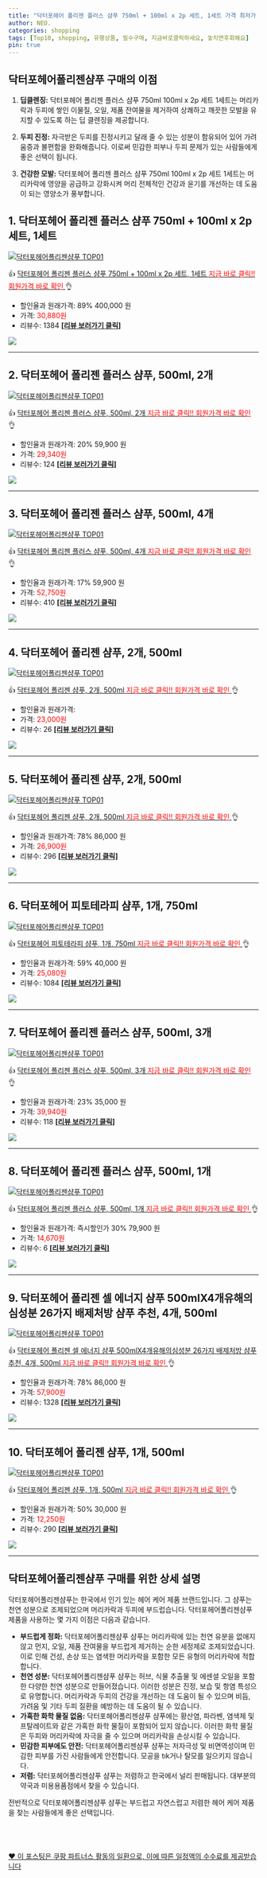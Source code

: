 ```yaml
---
title: "닥터포헤어 폴리젠 플러스 샴푸 750ml + 100ml x 2p 세트, 1세트 가격 최저가 할인가 닥터포헤어폴리젠샴푸 최저가 추천 제품 비교"
author: NEO.
categories: shopping
tags: [Top10, shopping, 유행상품, 필수구매, 지금바로클릭하세요, 놓치면후회해요]
pin: true
---
```

## 닥터포헤어폴리젠샴푸 구매의 이점
1. **딥클렌징:** 닥터포헤어 폴리젠 플러스 샴푸 750ml 100ml x 2p 세트 1세트는 머리카락과 두피에 쌓인 이물질, 오일, 제품 잔여물을 제거하여 상쾌하고 깨끗한 모발을 유지할 수 있도록 하는 딥 클렌징을 제공합니다.

2. **두피 진정:** 자극받은 두피를 진정시키고 달래 줄 수 있는 성분이 함유되어 있어 가려움증과 불편함을 완화해줍니다. 이로써 민감한 피부나 두피 문제가 있는 사람들에게 좋은 선택이 됩니다.

3. **건강한 모발:** 닥터포헤어 폴리젠 플러스 샴푸 750ml 100ml x 2p 세트 1세트는 머리카락에 영양을 공급하고 강화시켜 머리 전체적인 건강과 윤기를 개선하는 데 도움이 되는 영양소가 풍부합니다.

   

## 1. 닥터포헤어 폴리젠 플러스 샴푸 750ml + 100ml x 2p 세트, 1세트

[![닥터포헤어폴리젠샴푸 TOP01](https://thumbnail8.coupangcdn.com/thumbnails/remote/490x490ex/image/retail/images/2242285630515598-76adbec6-8f18-43d4-939f-93cf7a9e5429.jpg)](https://link.coupang.com/re/AFFSDP?lptag=AF3617701&subid=GithubCoopas&pageKey=5196586438&traceid=V0-153&itemId=7230867751&vendorItemId=74522731649)


👍 [닥터포헤어 폴리젠 플러스 샴푸 750ml + 100ml x 2p 세트, 1세트 <font color=red> 지금 바로 클릭!! 회원가격 바로 확인 </font> ](https://link.coupang.com/re/AFFSDP?lptag=AF3617701&subid=GithubCoopas&pageKey=5196586438&traceid=V0-153&itemId=7230867751&vendorItemId=74522731649) 👌 


- 할인율과 원래가격: 89%  400,000   원
- 가격: <span style='color:red'>30,880원</span>
- 리뷰수: 1384  [**[리뷰 보러가기 클릭]**](https://link.coupang.com/re/AFFSDP?lptag=AF3617701&subid=GithubCoopas&pageKey=5196586438&traceid=V0-153&itemId=7230867751&vendorItemId=74522731649)

[![](/discount_price.png)](https://link.coupang.com/re/AFFSDP?lptag=AF3617701&subid=GithubCoopas&pageKey=5196586438&traceid=V0-153&itemId=7230867751&vendorItemId=74522731649)

---


   

## 2. 닥터포헤어 폴리젠 플러스 샴푸, 500ml, 2개

[![닥터포헤어폴리젠샴푸 TOP01](https://thumbnail9.coupangcdn.com/thumbnails/remote/490x490ex/image/retail/images/1177100039789403-ea4ed86e-a91f-4b8a-b165-703204f8f6f9.jpg)](https://link.coupang.com/re/AFFSDP?lptag=AF3617701&subid=GithubCoopas&pageKey=7770123520&traceid=V0-153&itemId=20974572049&vendorItemId=85072875901)


👍 [닥터포헤어 폴리젠 플러스 샴푸, 500ml, 2개 <font color=red> 지금 바로 클릭!! 회원가격 바로 확인 </font> ](https://link.coupang.com/re/AFFSDP?lptag=AF3617701&subid=GithubCoopas&pageKey=7770123520&traceid=V0-153&itemId=20974572049&vendorItemId=85072875901) 👌 


- 할인율과 원래가격: 20%  59,900   원
- 가격: <span style='color:red'>29,340원</span>
- 리뷰수: 124  [**[리뷰 보러가기 클릭]**](https://link.coupang.com/re/AFFSDP?lptag=AF3617701&subid=GithubCoopas&pageKey=7770123520&traceid=V0-153&itemId=20974572049&vendorItemId=85072875901)

[![](/discount_price.png)](https://link.coupang.com/re/AFFSDP?lptag=AF3617701&subid=GithubCoopas&pageKey=7770123520&traceid=V0-153&itemId=20974572049&vendorItemId=85072875901)

---


   

## 3. 닥터포헤어 폴리젠 플러스 샴푸, 500ml, 4개

[![닥터포헤어폴리젠샴푸 TOP01](https://thumbnail8.coupangcdn.com/thumbnails/remote/490x490ex/image/retail/images/1177099029769907-d79f2083-e922-49ce-a239-fcab21fe5a12.jpg)](https://link.coupang.com/re/AFFSDP?lptag=AF3617701&subid=GithubCoopas&pageKey=7770123520&traceid=V0-153&itemId=20974573287&vendorItemId=72044252618)


👍 [닥터포헤어 폴리젠 플러스 샴푸, 500ml, 4개 <font color=red> 지금 바로 클릭!! 회원가격 바로 확인 </font> ](https://link.coupang.com/re/AFFSDP?lptag=AF3617701&subid=GithubCoopas&pageKey=7770123520&traceid=V0-153&itemId=20974573287&vendorItemId=72044252618) 👌 


- 할인율과 원래가격: 17%  59,900   원
- 가격: <span style='color:red'>52,750원</span>
- 리뷰수: 410  [**[리뷰 보러가기 클릭]**](https://link.coupang.com/re/AFFSDP?lptag=AF3617701&subid=GithubCoopas&pageKey=7770123520&traceid=V0-153&itemId=20974573287&vendorItemId=72044252618)

[![](/discount_price.png)](https://link.coupang.com/re/AFFSDP?lptag=AF3617701&subid=GithubCoopas&pageKey=7770123520&traceid=V0-153&itemId=20974573287&vendorItemId=72044252618)

---


   

## 4. 닥터포헤어 폴리젠 샴푸, 2개, 500ml

[![닥터포헤어폴리젠샴푸 TOP01](https://thumbnail10.coupangcdn.com/thumbnails/remote/490x490ex/image/retail/images/596334695286571-0f10585d-13bf-4330-9991-1db92415cade.png)](https://link.coupang.com/re/AFFSDP?lptag=AF3617701&subid=GithubCoopas&pageKey=7757889833&traceid=V0-153&itemId=20993801193&vendorItemId=88058147425)


👍 [닥터포헤어 폴리젠 샴푸, 2개, 500ml <font color=red> 지금 바로 클릭!! 회원가격 바로 확인 </font> ](https://link.coupang.com/re/AFFSDP?lptag=AF3617701&subid=GithubCoopas&pageKey=7757889833&traceid=V0-153&itemId=20993801193&vendorItemId=88058147425) 👌 


- 할인율과 원래가격: 
- 가격: <span style='color:red'>23,000원</span>
- 리뷰수: 26  [**[리뷰 보러가기 클릭]**](https://link.coupang.com/re/AFFSDP?lptag=AF3617701&subid=GithubCoopas&pageKey=7757889833&traceid=V0-153&itemId=20993801193&vendorItemId=88058147425)

[![](/discount_price.png)](https://link.coupang.com/re/AFFSDP?lptag=AF3617701&subid=GithubCoopas&pageKey=7757889833&traceid=V0-153&itemId=20993801193&vendorItemId=88058147425)

---


   

## 5. 닥터포헤어 폴리젠 샴푸, 2개, 500ml

[![닥터포헤어폴리젠샴푸 TOP01](https://thumbnail10.coupangcdn.com/thumbnails/remote/490x490ex/image/vendor_inventory/f740/16bab47e43ffe34e01f9feb0dbb4c3053886528a02c6b5e0c6f84f80e6b9.jpg)](https://link.coupang.com/re/AFFSDP?lptag=AF3617701&subid=GithubCoopas&pageKey=6905375110&traceid=V0-153&itemId=16621906187&vendorItemId=82548087931)


👍 [닥터포헤어 폴리젠 샴푸, 2개, 500ml <font color=red> 지금 바로 클릭!! 회원가격 바로 확인 </font> ](https://link.coupang.com/re/AFFSDP?lptag=AF3617701&subid=GithubCoopas&pageKey=6905375110&traceid=V0-153&itemId=16621906187&vendorItemId=82548087931) 👌 


- 할인율과 원래가격: 78%  86,000   원
- 가격: <span style='color:red'>26,900원</span>
- 리뷰수: 296  [**[리뷰 보러가기 클릭]**](https://link.coupang.com/re/AFFSDP?lptag=AF3617701&subid=GithubCoopas&pageKey=6905375110&traceid=V0-153&itemId=16621906187&vendorItemId=82548087931)

[![](/discount_price.png)](https://link.coupang.com/re/AFFSDP?lptag=AF3617701&subid=GithubCoopas&pageKey=6905375110&traceid=V0-153&itemId=16621906187&vendorItemId=82548087931)

---


   

## 6. 닥터포헤어 피토테라피 샴푸, 1개, 750ml

[![닥터포헤어폴리젠샴푸 TOP01](https://thumbnail10.coupangcdn.com/thumbnails/remote/490x490ex/image/retail/images/4695480618083885-45bb597c-252e-4ad0-9d34-0992d8856b43.jpg)](https://link.coupang.com/re/AFFSDP?lptag=AF3617701&subid=GithubCoopas&pageKey=6874618730&traceid=V0-153&itemId=12043542118&vendorItemId=79315754420)


👍 [닥터포헤어 피토테라피 샴푸, 1개, 750ml <font color=red> 지금 바로 클릭!! 회원가격 바로 확인 </font> ](https://link.coupang.com/re/AFFSDP?lptag=AF3617701&subid=GithubCoopas&pageKey=6874618730&traceid=V0-153&itemId=12043542118&vendorItemId=79315754420) 👌 


- 할인율과 원래가격: 59%  40,000   원
- 가격: <span style='color:red'>25,080원</span>
- 리뷰수: 1084  [**[리뷰 보러가기 클릭]**](https://link.coupang.com/re/AFFSDP?lptag=AF3617701&subid=GithubCoopas&pageKey=6874618730&traceid=V0-153&itemId=12043542118&vendorItemId=79315754420)

[![](/discount_price.png)](https://link.coupang.com/re/AFFSDP?lptag=AF3617701&subid=GithubCoopas&pageKey=6874618730&traceid=V0-153&itemId=12043542118&vendorItemId=79315754420)

---


   

## 7. 닥터포헤어 폴리젠 플러스 샴푸, 500ml, 3개

[![닥터포헤어폴리젠샴푸 TOP01](https://thumbnail8.coupangcdn.com/thumbnails/remote/490x490ex/image/retail/images/1177100092545328-07d3c845-ddc3-4e88-8223-11efe2c4d462.jpg)](https://link.coupang.com/re/AFFSDP?lptag=AF3617701&subid=GithubCoopas&pageKey=7770123520&traceid=V0-153&itemId=20974572588&vendorItemId=85072864603)


👍 [닥터포헤어 폴리젠 플러스 샴푸, 500ml, 3개 <font color=red> 지금 바로 클릭!! 회원가격 바로 확인 </font> ](https://link.coupang.com/re/AFFSDP?lptag=AF3617701&subid=GithubCoopas&pageKey=7770123520&traceid=V0-153&itemId=20974572588&vendorItemId=85072864603) 👌 


- 할인율과 원래가격: 23%  35,000   원
- 가격: <span style='color:red'>39,940원</span>
- 리뷰수: 118  [**[리뷰 보러가기 클릭]**](https://link.coupang.com/re/AFFSDP?lptag=AF3617701&subid=GithubCoopas&pageKey=7770123520&traceid=V0-153&itemId=20974572588&vendorItemId=85072864603)

[![](/discount_price.png)](https://link.coupang.com/re/AFFSDP?lptag=AF3617701&subid=GithubCoopas&pageKey=7770123520&traceid=V0-153&itemId=20974572588&vendorItemId=85072864603)

---


   

## 8. 닥터포헤어 폴리젠 플러스 샴푸, 500ml, 1개

[![닥터포헤어폴리젠샴푸 TOP01](https://thumbnail8.coupangcdn.com/thumbnails/remote/490x490ex/image/retail/images/1177100168181270-0f892068-d40f-4aea-b967-191895b9d430.jpg)](https://link.coupang.com/re/AFFSDP?lptag=AF3617701&subid=GithubCoopas&pageKey=7770123520&traceid=V0-153&itemId=20974511188&vendorItemId=74303603529)


👍 [닥터포헤어 폴리젠 플러스 샴푸, 500ml, 1개 <font color=red> 지금 바로 클릭!! 회원가격 바로 확인 </font> ](https://link.coupang.com/re/AFFSDP?lptag=AF3617701&subid=GithubCoopas&pageKey=7770123520&traceid=V0-153&itemId=20974511188&vendorItemId=74303603529) 👌 


- 할인율과 원래가격: 즉시할인가 30%  79,900   원
- 가격: <span style='color:red'>14,670원</span>
- 리뷰수: 6  [**[리뷰 보러가기 클릭]**](https://link.coupang.com/re/AFFSDP?lptag=AF3617701&subid=GithubCoopas&pageKey=7770123520&traceid=V0-153&itemId=20974511188&vendorItemId=74303603529)

[![](/discount_price.png)](https://link.coupang.com/re/AFFSDP?lptag=AF3617701&subid=GithubCoopas&pageKey=7770123520&traceid=V0-153&itemId=20974511188&vendorItemId=74303603529)

---


   

## 9. 닥터포헤어 폴리젠 셀 에너지 샴푸 500mlX4개유해의심성분 26가지 배제처방 샴푸 추천, 4개, 500ml

[![닥터포헤어폴리젠샴푸 TOP01](https://thumbnail7.coupangcdn.com/thumbnails/remote/490x490ex/image/vendor_inventory/1a5f/90a3f08c26d5413ba17f0b33968a8d862ba7161abe093a0ca3bf75f8364d.jpg)](https://link.coupang.com/re/AFFSDP?lptag=AF3617701&subid=GithubCoopas&pageKey=7551691273&traceid=V0-153&itemId=19908456154&vendorItemId=87696663946)


👍 [닥터포헤어 폴리젠 셀 에너지 샴푸 500mlX4개유해의심성분 26가지 배제처방 샴푸 추천, 4개, 500ml <font color=red> 지금 바로 클릭!! 회원가격 바로 확인 </font> ](https://link.coupang.com/re/AFFSDP?lptag=AF3617701&subid=GithubCoopas&pageKey=7551691273&traceid=V0-153&itemId=19908456154&vendorItemId=87696663946) 👌 


- 할인율과 원래가격: 78%  86,000   원
- 가격: <span style='color:red'>57,900원</span>
- 리뷰수: 1328  [**[리뷰 보러가기 클릭]**](https://link.coupang.com/re/AFFSDP?lptag=AF3617701&subid=GithubCoopas&pageKey=7551691273&traceid=V0-153&itemId=19908456154&vendorItemId=87696663946)

[![](/discount_price.png)](https://link.coupang.com/re/AFFSDP?lptag=AF3617701&subid=GithubCoopas&pageKey=7551691273&traceid=V0-153&itemId=19908456154&vendorItemId=87696663946)

---


   

## 10. 닥터포헤어 폴리젠 샴푸, 1개, 500ml

[![닥터포헤어폴리젠샴푸 TOP01](https://thumbnail7.coupangcdn.com/thumbnails/remote/490x490ex/image/retail/images/2371477276965686-5e28397f-63f2-40c7-a2be-ef32967a3eeb.jpg)](https://link.coupang.com/re/AFFSDP?lptag=AF3617701&subid=GithubCoopas&pageKey=7757889833&traceid=V0-153&itemId=20913716210&vendorItemId=87980644263)


👍 [닥터포헤어 폴리젠 샴푸, 1개, 500ml <font color=red> 지금 바로 클릭!! 회원가격 바로 확인 </font> ](https://link.coupang.com/re/AFFSDP?lptag=AF3617701&subid=GithubCoopas&pageKey=7757889833&traceid=V0-153&itemId=20913716210&vendorItemId=87980644263) 👌 


- 할인율과 원래가격: 50%  30,000   원
- 가격: <span style='color:red'>12,250원</span>
- 리뷰수: 290  [**[리뷰 보러가기 클릭]**](https://link.coupang.com/re/AFFSDP?lptag=AF3617701&subid=GithubCoopas&pageKey=7757889833&traceid=V0-153&itemId=20913716210&vendorItemId=87980644263)

[![](/discount_price.png)](https://link.coupang.com/re/AFFSDP?lptag=AF3617701&subid=GithubCoopas&pageKey=7757889833&traceid=V0-153&itemId=20913716210&vendorItemId=87980644263)

---
## 닥터포헤어폴리젠샴푸 구매를 위한 상세 설명
닥터포헤어폴리젠샴푸는 한국에서 인기 있는 헤어 케어 제품 브랜드입니다. 그 샴푸는 천연 성분으로 조제되었으며 머리카락과 두피에 부드럽습니다. 닥터포헤어폴리젠샴푸 제품을 사용하는 몇 가지 이점은 다음과 같습니다.

* **부드럽게 정화:** 닥터포헤어폴리젠샴푸 샴푸는 머리카락에 있는 천연 유분을 없애지 않고 먼지, 오일, 제품 잔여물을 부드럽게 제거하는 순한 세정제로 조제되었습니다. 이로 인해 건성, 손상 또는 염색한 머리카락을 포함한 모든 유형의 머리카락에 적합합니다.
* **천연 성분:** 닥터포헤어폴리젠샴푸 샴푸는 허브, 식물 추출물 및 에센셜 오일을 포함한 다양한 천연 성분으로 만들어졌습니다. 이러한 성분은 진정, 보습 및 항염 특성으로 유명합니다. 머리카락과 두피의 건강을 개선하는 데 도움이 될 수 있으며 비듬, 가려움 및 기타 두피 질환을 예방하는 데 도움이 될 수 있습니다.
* **가혹한 화학 물질 없음:** 닥터포헤어폴리젠샴푸 샴푸에는 황산염, 파라벤, 염색제 및 프탈레이트와 같은 가혹한 화학 물질이 포함되어 있지 않습니다. 이러한 화학 물질은 두피와 머리카락에 자극을 줄 수 있으며 머리카락을 손상시킬 수 있습니다.
* **민감한 피부에도 안전:** 닥터포헤어폴리젠샴푸 샴푸는 저자극성 및 비면역성이며 민감한 피부를 가진 사람들에게 안전합니다. 모공을 tık거나 탈모를 일으키지 않습니다.
* **저렴:** 닥터포헤어폴리젠샴푸 샴푸는 저렴하고 한국에서 널리 판매됩니다. 대부분의 약국과 미용용품점에서 찾을 수 있습니다.

전반적으로 닥터포헤어폴리젠샴푸 샴푸는 부드럽고 자연스럽고 저렴한 헤어 케어 제품을 찾는 사람들에게 좋은 선택입니다.<br><br><br><br><br> [ ❤  이 포스팅은 쿠팡 파트너스 활동의 일환으로, 이에 따른 일정액의 수수료를 제공받습니다](https://link.coupang.com/a/bcEFyh)